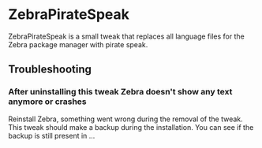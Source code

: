 # ZebraPirateSpeak
ZebraPirateSpeak is a small tweak that replaces all language files for the Zebra package manager with pirate speak.
## Troubleshooting
### After uninstalling this tweak Zebra doesn't show any text anymore or crashes
Reinstall Zebra, something went wrong during the removal of the tweak. This tweak should make a backup during the installation. You can see if the backup is still present in ...
